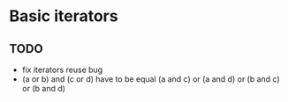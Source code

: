 # Basic iterators

## TODO
- fix iterators reuse bug
- (a or b) and (c or d) have to be equal (a and c) or (a and d) or (b and c) or (b and d)
